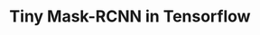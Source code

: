 ---
title: "Tiny Mask-RCNN in Tensorflow"
collection: sideprojects
permalink: /sideprojects/maskrcnn
excerpt: This is a tiny mask rcnn implemented by Tensorflow with only 700+ lines. Thanks to "tf.map_fn".
code: 'https://github.com/qq456cvb/mask-rcnn'
---